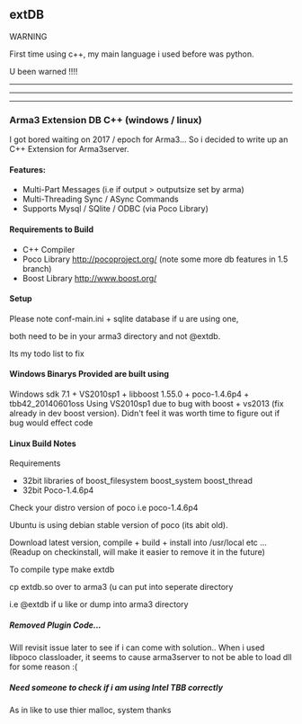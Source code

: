 ## extDB

WARNING

First time using c++, my main language i used before was python.

U been warned !!!!

---------------
---------------
---------------


### Arma3 Extension DB  C++ (windows / linux)

I got bored waiting on 2017 / epoch for Arma3...
So i decided to write up an C++ Extension for Arma3server.



#### Features:

 - Multi-Part Messages (i.e if output > outputsize set by arma)
 - Multi-Threading Sync / ASync Commands
 - Supports Mysql / SQlite / ODBC  (via Poco Library)

#### Requirements to Build

 - C++ Compiler
 - Poco Library http://pocoproject.org/  (note some more db features in 1.5 branch)
 - Boost Library http://www.boost.org/

 
#### Setup
Please note conf-main.ini + sqlite database if u are using one, 

both need to be in your arma3 directory and not @extdb.

Its my todo list to fix


#### Windows Binarys Provided are built using

Windows sdk 7.1 + VS2010sp1 + libboost 1.55.0 + poco-1.4.6p4 + tbb42_20140601oss
Using VS2010sp1 due to bug with boost + vs2013 (fix already in dev boost version).
Didn't feel it was worth time to figure out if bug would effect code


#### Linux Build Notes

Requirements
 - 32bit libraries of boost_filesystem boost_system boost_thread
 - 32bit Poco-1.4.6p4

Check your distro version of poco i.e poco-1.4.6p4 

Ubuntu is using debian stable version of poco (its abit old). 

Download latest version, compile + build + install into /usr/local etc ... (Readup on checkinstall, will make it easier to remove it in the future)

To compile type 
make extdb

cp extdb.so over to arma3 (u can put into seperate directory 

i.e @extdb if u like or dump into arma3 directory


##### Removed Plugin Code...
Will revisit issue later to see if i can come with solution..
When i used libpoco classloader, it seems to cause arma3server to not be able to load dll for some reason :(

##### Need someone to check if i am using Intel TBB correctly 
As in like to use thier malloc, system thanks
